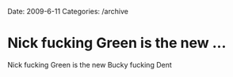 Date: 2009-6-11
Categories: /archive

# Nick fucking Green is the new ...

Nick fucking Green is the new Bucky fucking Dent
